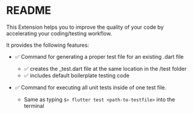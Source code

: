 # README

This Extension helps you to improve the quality of your code by
accelerating your coding/testing workflow.

It provides the following features:
- ✅ Command for generating a proper test file for an existing .dart file 
    - ✅ creates the _test.dart file at the same location in the /test folder
    - ✅ includes default boilerplate testing code

- ✅ Command for executing all unit tests inside of one test file.
    * Same as typing `$> flutter test <path-to-testfile>` into the terminal
